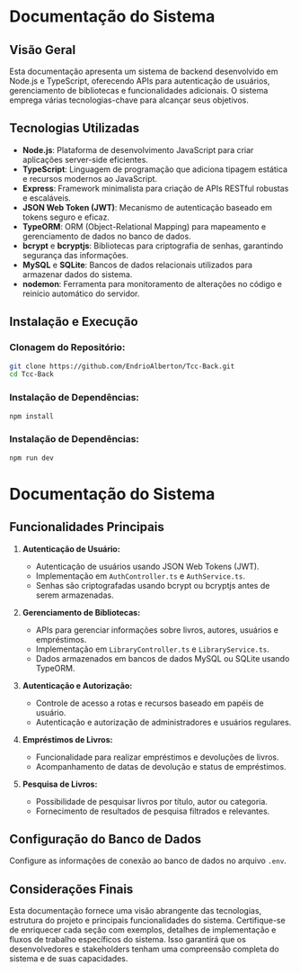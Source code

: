 # Documentação do Sistema

## Visão Geral

Esta documentação apresenta um sistema de backend desenvolvido em Node.js e TypeScript, oferecendo APIs para autenticação de usuários, gerenciamento de bibliotecas e funcionalidades adicionais. O sistema emprega várias tecnologias-chave para alcançar seus objetivos.

## Tecnologias Utilizadas

- **Node.js**: Plataforma de desenvolvimento JavaScript para criar aplicações server-side eficientes.
- **TypeScript**: Linguagem de programação que adiciona tipagem estática e recursos modernos ao JavaScript.
- **Express**: Framework minimalista para criação de APIs RESTful robustas e escaláveis.
- **JSON Web Token (JWT)**: Mecanismo de autenticação baseado em tokens seguro e eficaz.
- **TypeORM**: ORM (Object-Relational Mapping) para mapeamento e gerenciamento de dados no banco de dados.
- **bcrypt** e **bcryptjs**: Bibliotecas para criptografia de senhas, garantindo segurança das informações.
- **MySQL** e **SQLite**: Bancos de dados relacionais utilizados para armazenar dados do sistema.
- **nodemon**: Ferramenta para monitoramento de alterações no código e reinício automático do servidor.

## Instalação e Execução

### Clonagem do Repositório:

```sh
git clone https://github.com/EndrioAlberton/Tcc-Back.git
cd Tcc-Back
```

### Instalação de Dependências:

```sh
npm install
```

### Instalação de Dependências:

```sh
npm run dev
```
# Documentação do Sistema

## Funcionalidades Principais

1. **Autenticação de Usuário:**
   - Autenticação de usuários usando JSON Web Tokens (JWT).
   - Implementação em `AuthController.ts` e `AuthService.ts`.
   - Senhas são criptografadas usando bcrypt ou bcryptjs antes de serem armazenadas.

2. **Gerenciamento de Bibliotecas:**
   - APIs para gerenciar informações sobre livros, autores, usuários e empréstimos.
   - Implementação em `LibraryController.ts` e `LibraryService.ts`.
   - Dados armazenados em bancos de dados MySQL ou SQLite usando TypeORM.

3. **Autenticação e Autorização:**
   - Controle de acesso a rotas e recursos baseado em papéis de usuário.
   - Autenticação e autorização de administradores e usuários regulares.

4. **Empréstimos de Livros:**
   - Funcionalidade para realizar empréstimos e devoluções de livros.
   - Acompanhamento de datas de devolução e status de empréstimos.

5. **Pesquisa de Livros:**
   - Possibilidade de pesquisar livros por título, autor ou categoria.
   - Fornecimento de resultados de pesquisa filtrados e relevantes.

## Configuração do Banco de Dados

Configure as informações de conexão ao banco de dados no arquivo `.env`.

## Considerações Finais

Esta documentação fornece uma visão abrangente das tecnologias, estrutura do projeto e principais funcionalidades do sistema. Certifique-se de enriquecer cada seção com exemplos, detalhes de implementação e fluxos de trabalho específicos do sistema. Isso garantirá que os desenvolvedores e stakeholders tenham uma compreensão completa do sistema e de suas capacidades.

